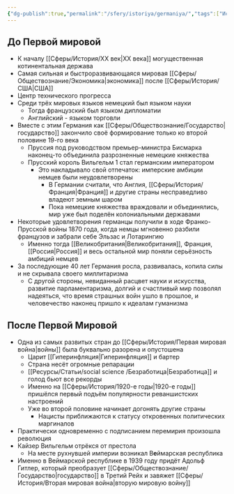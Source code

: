 ```yaml
---
{"dg-publish":true,"permalink":"/sfery/istoriya/germaniya/","tags":["История"]}
---
```


## До Первой мировой 
- К началу [[Сферы/История/XX век\|XX века]] могущественная котинентальная держава 
- Самая сильная и быстроразвивающаяся мировая [[Сферы/Обществознание/Экономика\|экономика]] после [[Сферы/История/США\|США]]
- Центр технического прогресса 
- Среди трёх мировых языков немецкий был языком науки
	- Тогда французский был языком дипломатии 
	- Английский - языком торговли 
- Вместе с этим Германия как [[Сферы/Обществознание/Государство\|государство]] закончило своё формирование только ко второй половине 19-го века
	- Пруссия под руководством премьер-министра Бисмарка наконец-то объединила разрозненные немецкие княжества
	- Прусский король Вильгельм 1 стал германским императором 
		- Это накладывало свой отпечаток: имперские амбиции немцев были неудовлетворены 
			- В Германии считали, что Англия, [[Сферы/История/Франция\|Франция]] и другие страны несправедливо владеют земным шаром
			- Пока немецкие княжества враждовали и объединялись, мир уже был поделён колониальными державами 
- Некоторые удовлетворения германцы получили в ходе Франко-Прусской войны  1870 года, когда немцы мгновенно разбили французов и забрали себе Эльзас и Лотарингию 
	- Именно тогда [[Великобритания\|Великобритания]], Франция, [[Россия\|Россия]] и весь остальной мир поняли серьёзность амбиций немцев 
- За последующие 40 лет Германия росла, развивалась, копила силы и не скрывала своего миллитаризма 
	- С другой стороны, невиданный расцвет науки и искусства, развитие парламентаризма, долгий и счастливый мир позволял надеяться, что время страшных войн ушло в прошлое, и человечество наконец пришло к идеалам гуманизма 
## После Первой Мировой 
- Одна из самых развитых стран до [[Сферы/История/Первая мировая война\|войны]] была буквально разорена и опустошена
	- Царит [[Гиперинфляция\|Гиперинфляция]] и бартер
	- Страна несёт огромные репарации
	- [[Ресурсы/Статьи/social science /Безработица\|Безработица]] и голод бьют все рекорды 
	- Именно на [[Сферы/История/1920-е годы\|1920-е годы]] пришёлся первый подъём популярности реваншистских настроений 
	- Уже во второй половине начинает догонять другие страны
		- Нацисты приближаются к статусу откровенных политических маргиналов 
- Практически одновременно с подписанием перемирия произошла революция 
- Кайзер Вильгельм отрёкся от престола 
	- На месте рухнувшей империи возникал В**е**ймарская республика 
- Именно в Веймарской республике в 1939 году придёт Адольф Гитлер, который преобразует [[Сферы/Обществознание/Государство\|государство]] в Третий Рейх и завяжет [[Сферы/История/Вторая мировая война\|вторую мировую войну]]